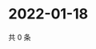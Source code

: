 # 2022-01-18

共 0 条

<!-- BEGIN WEIBO -->
<!-- 最后更新时间 Tue Jan 18 2022 22:09:11 GMT+0800 (China Standard Time) -->

<!-- END WEIBO -->

